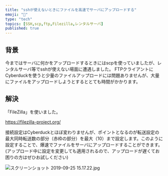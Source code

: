 ```yaml
---
title: "sshが使えないときにファイルを高速でサーバにアップロードする"
emoji: "👾"
type: "tech"
topics: [SSH,scp,ftp,Filezilla,レンタルサーバ]
published: true
---
```

## 背景

今まではサーバに何かをアップロードするときにはscpを使っていましたが、レンタルサーバ等でsshが使えない場面に遭遇しました。
FTPクライアントにCyberduckを使うと少量のファイルアップロードには問題ありませんが、大量にファイルをアップロードしようとするととても時間がかかります。

## 解決
「FileZilla」を使いました。

https://filezilla-project.org/

接続設定はCyberduckとほぼ変わりませんが、ポイントとなるのが転送設定の最大同時転送数の部分（赤枠の部分）を最大（10）まで設定します。このように設定することで、爆速でファイルをサーバにアップロードすることができます。
(アップロード中に設定を変更しても適用されるので、アップロードが遅くてお困りの方はぜひお試しください)

![スクリーンショット 2019-09-25 15.17.22.jpg](https://qiita-image-store.s3.ap-northeast-1.amazonaws.com/0/36927/3cb22ffc-a61e-23a7-8623-b6f7ba0035b4.jpeg)

